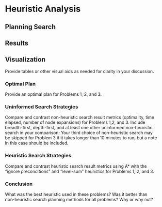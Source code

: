 # Heuristic Analysis
## Planning Search

## Results

## Visualization

Provide tables or other visual aids as needed for clarity in your discussion.

### Optimal Plan
Provide an optimal plan for Problems 1, 2, and 3.

### Uninformed Search Strategies
Compare and contrast non-heuristic search result metrics (optimality, time elapsed, number of node expansions) for Problems 1,2, and 3. Include breadth-first, depth-first, and at least one other uninformed non-heuristic search in your comparison; Your third choice of non-heuristic search may be skipped for Problem 3 if it takes longer than 10 minutes to run, but a note in this case should be included.


### Heuristic Search Strategies
Compare and contrast heuristic search result metrics using A* with the "ignore preconditions" and "level-sum" heuristics for Problems 1, 2, and 3.

### Conclusion
What was the best heuristic used in these problems? Was it better than non-heuristic search planning methods for all problems? Why or why not?
